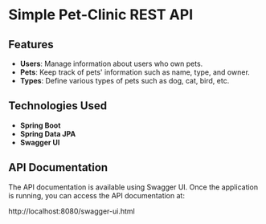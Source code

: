 # Simple Pet-Clinic REST API


## Features

- **Users**: Manage information about users who own pets.
- **Pets**: Keep track of pets' information such as name, type, and owner.
- **Types**: Define various types of pets such as dog, cat, bird, etc.

## Technologies Used

- **Spring Boot**
- **Spring Data JPA**
- **Swagger UI**

## API Documentation

The API documentation is available using Swagger UI. Once the application is running, you can access the API documentation at:

http://localhost:8080/swagger-ui.html
